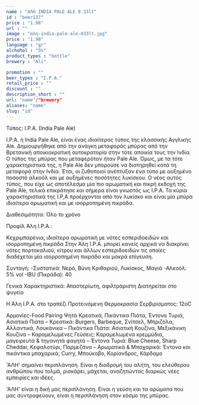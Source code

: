 ```yaml
---
name : "ΑΛΗ INDIA PALE ALE 0.33lt"
id : "beer137"
price : "1.98"
url : ""
image : "αλη-india-pale-ale-033lt.jpg"
price : "1.98"
language : "gr"
alchohol : "5%"
product_types : "bottle"
brewery : "Ali"

promotion : ""
beer_types : "I.P.A."
retail_price : ""
discount : ""
description_short : ""
url: "name"/"brewery"
aliases: "name"
slug: "id"
---
```


Τύπος: I.P.A. (India Pale Ale)

I.P.A. ή India Pale Ale, είναι ένας ιδιαίτερος τύπος της κλασσικής Αγγλικής Ale.
Δημιουργήθηκε από την ανάγκη μεταφοράς μπύρας από την Βρετανική αποικιοκρατική αυτοκρατορία στην τότε αποικία τους την Ινδία. Ο τύπος της μπύρας που μεταφερόταν ήταν Pale Ale. Όμως, με τα τότε χαρακτηριστικά της, η Pale Ale δεν μπορούσε να διατηρηθεί κατά τη μεταφορά στην Ινδία. Έτσι, οι ζυθοποιοί ανέπτυξαν ένα τύπο με αυξημένο ποσοστό αλκοόλ και με αυξημένες ποσότητες λυκίσκου. Ο νέος αυτός τύπος, που είχε ως αποτέλεσμα μία πιο αρωματική και πικρή εκδοχή της Pale Ale, τελικά επικράτησε και σήμερα είναι γνωστός ως I.P.A.
Τα κύρια χαρακτηριστικά της I.P,A προέρχονται από τον λυκίσκο και είναι μία μπύρα ιδιαίτερα αρωματική και με ισορροπημένη πικράδα.

Διαθεσιμότητα: Όλο το χρόνο

Προφίλ Άλη I.P.A.:

Κεχριμπαρένια, ιδιαίτερα αρωματική με νότες εσπεριδοειδών και ισορροπημένη πικράδα
Στην Άλη I.P.A. μπορεί κανείς αρχικά να διακρίνει νότες πορτοκαλιού, κίτρου και άλλων εσπεριδοειδών τις οποίες διαδέχεται μία ισορροπημένη πικράδα και μακρά επίγευση.

Συνταγή:
-Συστατικά: Νερό, Βύνη Κριθαριού, Λυκίσκος, Μαγιά
-Αλκοόλ: 5% vol
-IBU (Πικράδα): 40

Γενικά Χαρακτηριστικά:
Απαστερίωτη, αφιλτράριστη
Διατηρείται στο ψυγείο

Η Άλη I.P.A. στο τραπέζι
Προτεινόμενη Θερμοκρασία Σερβιρίσματος: 12οC

Αρμονίες-Food Pairing
Ψητά Κρεατικά, Πικάντικα Πιάτα, Έντονα Τυριά, Ασιατικά Πιάτα
– Κρεατικά: Burgers, Barbeque, Σνίτσελ, Μπριζόλα, Αλλαντικά, Λουκάνικα
– Πικάντικα Πιάτα: Ασιατική Κουζίνα, Μεξικάνικη Κουζίνα
– Καραμελωμένες Γεύσεις: Καραμελωμένα κρεμμύδια, μαγειρευτά &amp; τηγανητά φαγητά
– Έντονα Τυριά: Blue Cheese, Sharp Cheddar, Κεφαλοτύρι, Παρμεζάνα
– Αρωματικά &amp; Μπαχαρικά: Έντονα και πικάντικα μπαχαρικά, Curry, Μπούκοβο, Κορίανδρος, Κάρδαμο

&#39;ΑΛΗ&#39; σημαίνει περιπλάνηση.
Είναι η διαδρομή του αλήτη, του ελεύθερου ανθρώπου που τολμά, ρισκάρει, μάχεται, αναζητώντας διαρκώς νέες εμπειρίες και ιδέες.

&#39;ΑΛΗ&#39; είναι η δική μας περιπλάνηση.
Είναι η γεύση και τα αρώματα που μας συντροφεύουν, είναι η περιπλάνηση στον κόσμο της μπύρας.